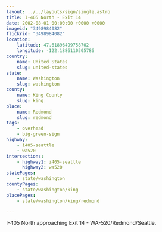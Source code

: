 ```yaml
---
layout: ../../layouts/sign/single.astro
title: I-405 North - Exit 14
date: 2002-08-01 00:00:00 +0000 +0000
imageid: "3498984082"
flickrid: "3498984082"
location:
    latitude: 47.61896499758702
    longitude: -122.1886110305786
country:
    name: United States
    slug: united-states
state:
    name: Washington
    slug: washington
county:
    name: King County
    slug: king
place:
    name: Redmond
    slug: redmond
tags:
    - overhead
    - big-green-sign
highway:
    - i405-seattle
    - wa520
intersections:
    - highway1: i405-seattle
      highway2: wa520
statePages:
    - state/washington
countyPages:
    - state/washington/king
placePages:
    - state/washington/king/redmond

---
```

I-405 North approaching Exit 14 - WA-520/Redmond/Seattle.